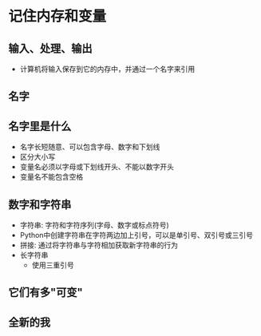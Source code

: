 # 记住内存和变量
## 输入、处理、输出
- 计算机将输入保存到它的内存中，并通过一个名字来引用
## 名字
## 名字里是什么
- 名字长短随意、可以包含字母、数字和下划线
- 区分大小写
- 变量名必须以字母或下划线开头、不能以数字开头
- 变量名不能包含空格
## 数字和字符串
- 字符串: 字符和字符序列(字母、数字或标点符号)
- Python中创建字符串在字符两边加上引号，可以是单引号、双引号或三引号
- 拼接: 通过将字符串与字符相加获取新字符串的行为
- 长字符串
    - 使用三重引号
## 它们有多"可变"
## 全新的我